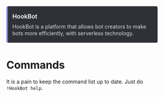<style>
  .ftXluy {
    max-width: 520px;
    display: grid;
    background: #2f3136;
    border-radius: 4px;
    border-left: 4px solid #202225;
  }

  .jJvfde {
    padding: 0.2em;
    margin: -0.2em 0;
    border-radius: 3px;
    background: #2f3136;
    font-size: 0.85em;
    line-height: 1.125rem;
    white-space: pre-wrap;
  }

  .sc-1yfe1q7-0 .jJvfde {
    background: #202225;
  }

  .gRSkCW {
    white-space: pre-wrap;
    overflow-wrap: break-word;
    line-height: 1.375;
  }

  .edBgWt {
    padding: 0.5rem 1rem 1rem 0.75rem;
    display: inline-grid;
    grid-template-columns: auto;
    grid-template-rows: auto;
  }

  .etgCdg {
    min-width: 0;
    display: inline-block;
    margin: 8px 0 0;
    grid-column: 1/2;
  }

  .etgCdg>.sc-1d0s8bx-0 {
    font-size: 1rem;
    font-weight: 600;
    color: #fff;
  }

  .jrVfAi {
    min-width: 0;
    margin: 8px 0 0;
    grid-column: 1/2;
  }

  .jrVfAi>.sc-1d0s8bx-0 {
    font-size: 0.875rem;
    color: #dcddde;
    line-height: 1.125rem;
    white-space: pre-line;
  }

  .fSroCh {
    display: grid;
    grid-auto-flow: row;
    row-gap: 0.25rem;
    padding: 0.125rem 0;
    text-indent: 0;
  }

  .fSroCh>* {
    place-self: start;
  }

  code {
    font-family: Consolas, "Andale Mono WT", "Andale Mono", "Lucida Console",
      "Lucida Sans Typewriter", "DejaVu Sans Mono", "Bitstream Vera Sans Mono",
      "Liberation Mono", "Nimbus Mono L", Monaco, "Courier New", Courier,
      monospace;
  }

  a {
    color: #00b0f4;
    text-decoration: none;
  }

  a:hover {
    text-decoration: underline;
  }

  * {
    box-sizing: border-box;
  }
</style>
<div class="sc-15x4h4g-1 fSroCh">
  <div class="sc-1yfe1q7-0 ftXluy" style="border-color: rgb(114, 137, 218);">
    <div class="sc-1n3purm-0 edBgWt"><span class="sc-1n3purm-1 etgCdg">
        <div class="sc-1d0s8bx-0 gRSkCW">HookBot</div>
      </span>
      <div class="sc-1n3purm-3 jrVfAi">
        <div class="sc-1d0s8bx-0 gRSkCW">HookBot is a platform that allows bot creators to make bots more efficiently, with serverless technology.
</div>
      </div>
    </div>
  </div>
<div>



# Commands
It is a pain to keep the command list up to date. Just do `!HookBot help`.
